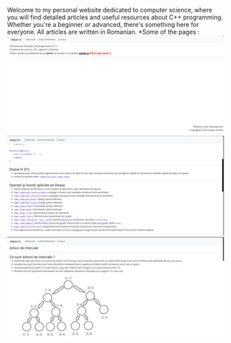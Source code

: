 Welcome to my personal website dedicated to computer science, where you will find detailed articles and useful resources about C++ programming. Whether you're a beginner or advanced, there's something here for everyone. All articles are written in Romanian.
*Some of the pages : 
![Alt text](mainpage.png)
![Alt text](queue.png)
![Alt text](arbori_intervale.png)
